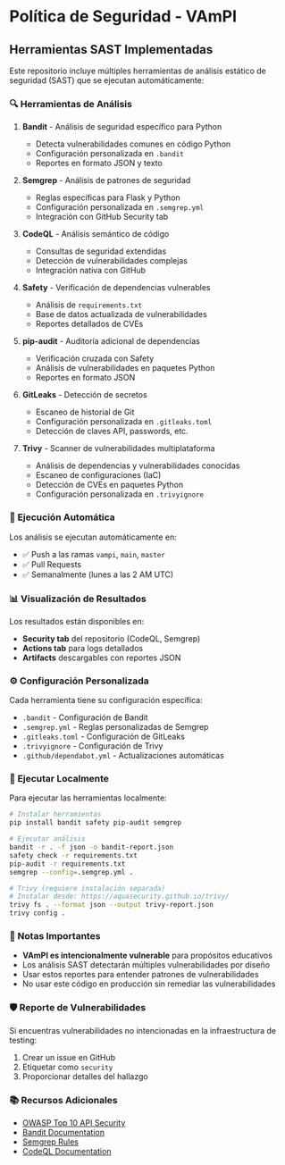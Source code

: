 # Política de Seguridad - VAmPI

## Herramientas SAST Implementadas

Este repositorio incluye múltiples herramientas de análisis estático de seguridad (SAST) que se ejecutan automáticamente:

### 🔍 Herramientas de Análisis

1. **Bandit** - Análisis de seguridad específico para Python
   - Detecta vulnerabilidades comunes en código Python
   - Configuración personalizada en `.bandit`
   - Reportes en formato JSON y texto

2. **Semgrep** - Análisis de patrones de seguridad
   - Reglas específicas para Flask y Python
   - Configuración personalizada en `.semgrep.yml`
   - Integración con GitHub Security tab

3. **CodeQL** - Análisis semántico de código
   - Consultas de seguridad extendidas
   - Detección de vulnerabilidades complejas
   - Integración nativa con GitHub

4. **Safety** - Verificación de dependencias vulnerables
   - Análisis de `requirements.txt`
   - Base de datos actualizada de vulnerabilidades
   - Reportes detallados de CVEs

5. **pip-audit** - Auditoría adicional de dependencias
   - Verificación cruzada con Safety
   - Análisis de vulnerabilidades en paquetes Python
   - Reportes en formato JSON

6. **GitLeaks** - Detección de secretos
   - Escaneo de historial de Git
   - Configuración personalizada en `.gitleaks.toml`
   - Detección de claves API, passwords, etc.

7. **Trivy** - Scanner de vulnerabilidades multiplataforma
   - Análisis de dependencias y vulnerabilidades conocidas
   - Escaneo de configuraciones (IaC)
   - Detección de CVEs en paquetes Python
   - Configuración personalizada en `.trivyignore`

### 🚀 Ejecución Automática

Los análisis se ejecutan automáticamente en:
- ✅ Push a las ramas `vampi`, `main`, `master`
- ✅ Pull Requests
- ✅ Semanalmente (lunes a las 2 AM UTC)

### 📊 Visualización de Resultados

Los resultados están disponibles en:
- **Security tab** del repositorio (CodeQL, Semgrep)
- **Actions tab** para logs detallados
- **Artifacts** descargables con reportes JSON

### ⚙️ Configuración Personalizada

Cada herramienta tiene su configuración específica:
- `.bandit` - Configuración de Bandit
- `.semgrep.yml` - Reglas personalizadas de Semgrep
- `.gitleaks.toml` - Configuración de GitLeaks
- `.trivyignore` - Configuración de Trivy
- `.github/dependabot.yml` - Actualizaciones automáticas

### 🔧 Ejecutar Localmente

Para ejecutar las herramientas localmente:

```bash
# Instalar herramientas
pip install bandit safety pip-audit semgrep

# Ejecutar análisis
bandit -r . -f json -o bandit-report.json
safety check -r requirements.txt
pip-audit -r requirements.txt
semgrep --config=.semgrep.yml .

# Trivy (requiere instalación separada)
# Instalar desde: https://aquasecurity.github.io/trivy/
trivy fs . --format json --output trivy-report.json
trivy config .
```

### 📝 Notas Importantes

- **VAmPI es intencionalmente vulnerable** para propósitos educativos
- Los análisis SAST detectarán múltiples vulnerabilidades por diseño
- Usar estos reportes para entender patrones de vulnerabilidades
- No usar este código en producción sin remediar las vulnerabilidades

### 🛡️ Reporte de Vulnerabilidades

Si encuentras vulnerabilidades no intencionadas en la infraestructura de testing:
1. Crear un issue en GitHub
2. Etiquetar como `security`
3. Proporcionar detalles del hallazgo

### 📚 Recursos Adicionales

- [OWASP Top 10 API Security](https://owasp.org/www-project-api-security/)
- [Bandit Documentation](https://bandit.readthedocs.io/)
- [Semgrep Rules](https://semgrep.dev/explore)
- [CodeQL Documentation](https://codeql.github.com/docs/)